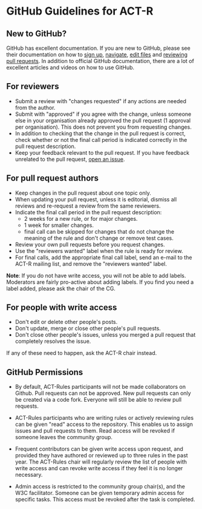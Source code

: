 # GitHub Guidelines for ACT-R

## New to GitHub?

GitHub has excellent documentation. If you are new to GitHub, please see their documentation on how to [sign up](https://help.github.com/en/github/getting-started-with-github/signing-up-for-github), [navigate](https://help.github.com/en/github/managing-files-in-a-repository/navigating-code-on-github), [edit files](https://help.github.com/en/github/managing-files-in-a-repository/editing-files-in-another-users-repository) and [reviewing pull requests](https://help.github.com/en/github/collaborating-with-issues-and-pull-requests/reviewing-changes-in-pull-requests). In addition to official GitHub documentation, there are a lot of excellent articles and videos on how to use GitHub.

## For reviewers

- Submit a review with "changes requested" if any actions are needed from the author.
- Submit with "approved" if you agree with the change, unless someone else in your organisation already approved the pull request (1 approval per organisation). This does not prevent you from requesting changes.
- In addition to checking that the change in the pull request is correct, check whether or not the final call period is indicated correctly in the pull request description.
- Keep your feedback relevant to the pull request. If you have feedback unrelated to the pull request, [open an issue](https://github.com/act-rules/act-rules.github.io/issues/new).

## For pull request authors

- Keep changes in the pull request about one topic only.
- When updating your pull request, unless it is editorial, dismiss all reviews and re-request a review from the same reviewers.
- Indicate the final call period in the pull request description:
  - 2 weeks for a new rule, or for major changes.
  - 1 week for smaller changes.
  - final call can be skipped for changes that do not change the meaning of the rule and don't change or remove test cases.
- Review your own pull requests before you request changes.
- Use the "reviewers wanted" label when the rule is ready for review.
- For final calls, add the appropriate final call label, send an e-mail to the ACT-R mailing list, and remove the "reviewers wanted" label.

**Note**: If you do not have write access, you will not be able to add labels. Moderators are fairly pro-active about adding labels. If you find you need a label added, please ask the chair of the CG.

## For people with write access

- Don't edit or delete other people's posts.
- Don't update, merge or close other people's pull requests.
- Don't close other people's issues, unless you merged a pull request that completely resolves the issue.

If any of these need to happen, ask the ACT-R chair instead.

## GitHub Permissions

- By default, ACT-Rules participants will not be made collaborators on Github. Pull requests can not be approved. New pull requests can only be created via a code fork. Everyone will still be able to review pull requests.

- ACT-Rules participants who are writing rules or actively reviewing rules can be given "read" access to the repository. This enables us to assign issues and pull requests to them. Read access will be revoked if someone leaves the community group.

- Frequent contributors can be given write access upon request, and provided they have authored or reviewed up to three rules in the past year. The ACT-Rules chair will regularly review the list of people with write access and can revoke write access if they feel it is no longer necessary.

- Admin access is restricted to the community group chair(s), and the W3C facilitator. Someone can be given temporary admin access for specific tasks. This access must be revoked after the task is completed.
